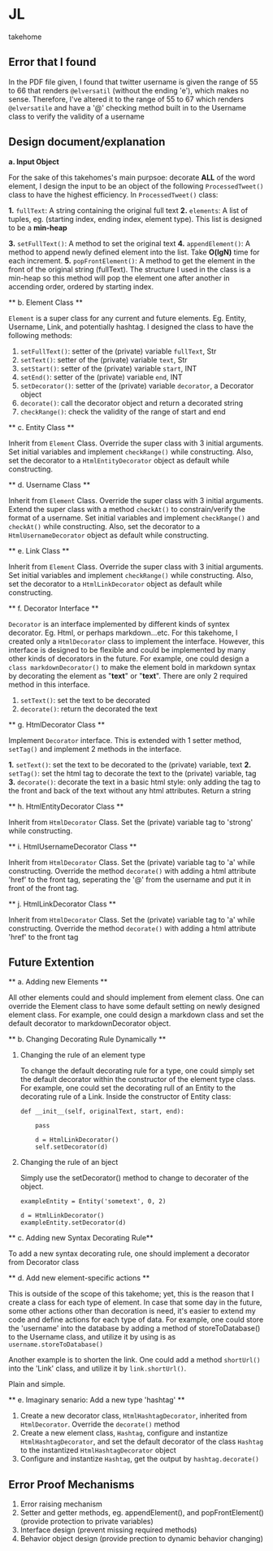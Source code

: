 # JL
takehome


## Error that I found

In the PDF file given, I found that twitter username is given the range of 55 to 66 that renders `@elversatil` (without the ending 'e'), which makes no sense. Therefore, I've altered it to the range of 55 to 67 which renders `@elversatile` and have a '@' checking method built in to the Username class to verify the validity of a username

## Design document/explanation
**a. Input Object**

For the sake of this takehomes's main purpsoe: decorate **ALL** of the word element, I design the input to be an object of the following `ProcessedTweet()` class to have the highest efficiency. In `ProcessedTweet()` class:

**1.** `fullText`: A string containing the original full text
**2.** `elements`: A list of tuples, eg. (starting index, ending index, element type). This list is designed to be a **min-heap**

**3.** `setFullText()`: A method to set the original text
**4.** `appendElement()`: A method to append newly defined element into the list. Take **O(lgN)** time for each increment. 
**5.** `popFrontElement()`: A method to get the element in the front of the original string (fullText).  The structure I used in the class is a min-heap so this method will pop the element one after another in accending order, ordered by starting index.



** b. Element Class **

`Element` is a super class for any current and future elements. Eg. Entity, Username, Link, and potentially hashtag. I designed the class to have the following methods:

1. `setFullText()`: setter of the (private) variable `fullText`, Str
2. `setText()`: setter of the (private) variable `text`, Str
3. `setStart()`: setter of the (private) variable `start`, INT
4. `setEnd()`: setter of the (private) variable `end`, INT
5. `setDecorator()`: setter of the (private) variable `decorator`, a Decorator object
6. `decorate()`: call the decorator object and return a decorated string
7. `checkRange()`: check the validity of the range of start and end


** c. Entity Class **

Inherit from `Element` Class. Override the super class with 3 initial arguments. Set initial variables and implement `checkRange()` while constructing. Also, set the decorator to a `HtmlEntityDecorator` object as default while constructing.


** d. Username Class **

Inherit from `Element` Class. Override the super class with 3 initial arguments. Extend the super class with a method `checkAt()` to constrain/verify the format of a username. Set initial variables and implement `checkRange()` and `checkAt()` while constructing. Also, set the decorator to a `HtmlUsernameDecorator` object as default while constructing.


** e. Link Class **
	
Inherit from `Element` Class. Override the super class with 3 initial arguments. Set initial variables and implement `checkRange()` while constructing. Also, set the decorator to a `HtmlLinkDecorator` object as default while constructing.


** f. Decorator Interface **

`Decorator` is an interface implemented by different kinds of syntex decorator. Eg. Html, or perhaps markdown...etc. For this takehome, I created only a `HtmlDecorator` class to implement the interface. However, this interface is designed to be flexible and could be implemented by many other kinds of decorators in the future. For example, one could design a `class markdownDecorator()` to make the element bold in markdown syntax by decorating the element as "**text**" or "__text__". There are only 2 required method in this interface.

1. `setText()`: set the text to be decorated
2. `decorate()`: return the decorated the text

** g. HtmlDecorator Class **

Implement `Decorator` interface. This is extended with 1 setter method, `setTag()` and implement 2 methods in the interface.

**1.** `setText()`: set the text to be decorated to the (private) variable, text
**2.** `setTag()`: set the html tag to decorate the text to the (private) variable, tag
**3.** `decorate()`: decorate the text in a basic html style: only adding the tag to the front and back of the text without any html attributes. Return a string


** h. HtmlEntityDecorator Class **

Inherit from `HtmlDecorator` Class. Set the (private) variable tag to 'strong' while constructing.

** i. HtmlUsernameDecorator Class **

Inherit from `HtmlDecorator` Class. Set the (private) variable tag to 'a' while constructing. Override the method `decorate()` with adding a html attribute 'href' to the front tag, seperating the '@' from the username and put it in front of the front tag.

** j. HtmlLinkDecorator Class **

Inherit from `HtmlDecorator` Class. Set the (private) variable tag to 'a' while constructing. Override the method `decorate()` with adding a html attribute 'href' to the front tag


## Future Extention 

** a. Adding new Elements **

All other elements could and should implement from element class. One can override the Element class to have some default setting on newly designed element class. For example, one could design a markdown class and set the default decorator to markdownDecorator object.


** b. Changing Decorating Rule Dynamically **

1. Changing the rule of an element type 

	To change the default decorating rule for a type, one could simply set the default decorator within the constructor of the element type class. For example, one could set the decorating rull of an Entity to the decorating rule of a Link. Inside the constructor of Entity class:

	```
	def __init__(self, originalText, start, end):

		pass

		d = HtmlLinkDecorator()
		self.setDecorator(d)
	```

2. Changing the rule of an bject 

	Simply use the setDecorator() method to change to decorater of the object.

	```
	exampleEntity = Entity('sometext', 0, 2)

	d = HtmlLinkDecorator()
	exampleEntity.setDecorator(d)
	```

** c. Adding new Syntax Decorating Rule**

To add a new syntax decorating rule, one should implement a decorator from Decorator class


** d. Add new element-specific actions **

This is outside of the scope of this takehome; yet, this is the reason that I create a class for each type of element. In case that some day in the future, some other actions other than decoration is need, it's easier to extend my code and define actions for each type of data. For example, one could store the 'username' into the database by adding a method of storeToDatabase() to the Username class, and utilize it by using is as `username.storeToDatabase()` 

Another example is to shorten the link. One could add a method `shortUrl()` into the 'Link' class, and utilize it by `link.shortUrl()`.

Plain and simple.

** e. Imaginary senario: Add a new type 'hashtag' **

1. Create a new decorator class, `HtmlHashtagDecorator`, inherited from `HtmlDecorator`. Override the `decorate()` method
2. Create a new element class, `Hashtag`, configure and instantize `HtmlHashtagDecorator`, and set the default decorator of the class `Hashtag` to the instantized `HtmlHashtagDecorator` object
3. Configure and instantize `Hashtag`, get the output by `hashtag.decorate()`


## Error Proof Mechanisms

1. Error raising mechanism
2. Setter and getter methods, eg. appendElement(), and popFrontElement() (provide protection to private variables)
3. Interface design (prevent missing required methods)
4. Behavior object design (provide prection to dynamic behavior changing)




